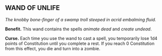 ## WAND OF UNLIFE

_The knobby bone-finger of a swamp troll steeped in acrid embalming fluid._

**Benefit.** This wand contains the spells *animate dead* and *create undead*.

**Curse.** Each time you use the wand to cast a spell, you temporarily lose 1d4 points of Constitution until you complete a rest. If you reach 0 Constitution from this effect, you die and turn into a zombie.

